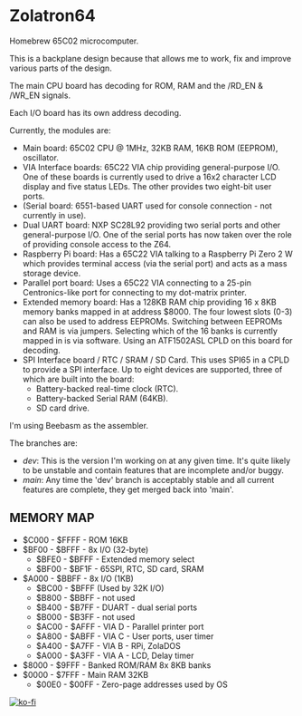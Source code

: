 # Zolatron64

Homebrew 65C02 microcomputer.

This is a backplane design because that allows me to work, fix and improve various parts of the design.

The main CPU board has decoding for ROM, RAM and the /RD_EN & /WR_EN signals.

Each I/O board has its own address decoding.

Currently, the modules are:

- Main board: 65C02 CPU @ 1MHz, 32KB RAM, 16KB ROM (EEPROM), oscillator.
- VIA Interface boards: 65C22 VIA chip providing general-purpose I/O. One of these boards is currently used to drive a 16x2 character LCD display and five status LEDs. The other provides two eight-bit user ports.
- (Serial board: 6551-based UART used for console connection - not currently in use).
- Dual UART board: NXP SC28L92 providing two serial ports and other general-purpose I/O. One of the serial ports has now taken over the role of providing console access to the Z64.
- Raspberry Pi board: Has a 65C22 VIA talking to a Raspberry Pi Zero 2 W which provides terminal access (via the serial port) and acts as a mass storage device.
- Parallel port board: Uses a 65C22 VIA connecting to a 25-pin Centronics-like port for connecting to my dot-matrix printer.
- Extended memory board: Has a 128KB RAM chip providing 16 x 8KB memory banks mapped in at address $8000. The four lowest slots (0-3) can also be used to address EEPROMs. Switching between EEPROMs and RAM is via jumpers. Selecting which of the 16 banks is currently mapped in is via software. Using an ATF1502ASL CPLD on this board for decoding.
- SPI Interface board / RTC / SRAM / SD Card. This uses SPI65 in a CPLD to provide a SPI interface. Up to eight devices are supported, three of which are built into the board:
  - Battery-backed real-time clock (RTC).
  - Battery-backed Serial RAM (64KB).
  - SD card drive.

I'm using Beebasm as the assembler.

The branches are:

- _dev_: This is the version I'm working on at any given time. It's quite likely to be unstable and contain features that are incomplete and/or buggy.
- _main_: Any time the 'dev' branch is acceptably stable and all current features are complete, they get merged back into 'main'.

## MEMORY MAP

- $C000 - $FFFF - ROM 16KB
- $BF00 - $BFFF - 8x I/O (32-byte)
  - $BFE0 - $BFFF - Extended memory select
  - $BF00 - $BF1F - 65SPI, RTC, SD card, SRAM
- $A000 - $BBFF - 8x I/O (1KB)
  - $BC00 - $BFFF (Used by 32K I/O)
  - $B800 - $BBFF - not used
  - $B400 - $B7FF - DUART - dual serial ports
  - $B000 - $B3FF - not used
  - $AC00 - $AFFF - VIA D - Parallel printer port
  - $A800 - $ABFF - VIA C - User ports, user timer
  - $A400 - $A7FF - VIA B - RPi, ZolaDOS
  - $A000 - $A3FF - VIA A - LCD, Delay timer
- $8000 - $9FFF - Banked ROM/RAM 8x 8KB banks
- $0000 - $7FFF - Main RAM 32KB
  - $00E0 - $00FF - Zero-page addresses used by OS

[![ko-fi](https://ko-fi.com/img/githubbutton_sm.svg)](https://ko-fi.com/B0B312WQJV)
